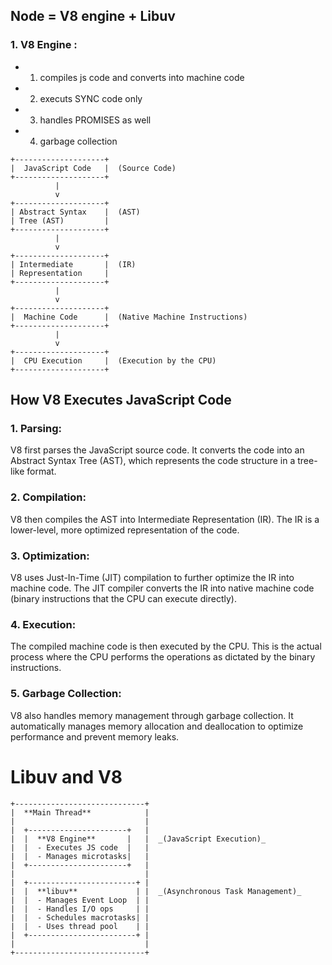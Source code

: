 
## Node = V8 engine + Libuv 

### 1. V8 Engine : 
  - 1. compiles js code and converts into machine code
  - 2. executs SYNC code only 
  - 3. handles PROMISES as well
  - 4. garbage collection

```
+--------------------+
|  JavaScript Code   |  (Source Code)
+--------------------+
          |
          v
+--------------------+
| Abstract Syntax    |  (AST)
| Tree (AST)         |
+--------------------+
          |
          v
+--------------------+
| Intermediate       |  (IR)
| Representation     |
+--------------------+
          |
          v
+--------------------+
|  Machine Code      |  (Native Machine Instructions)
+--------------------+
          |
          v
+--------------------+
|  CPU Execution     |  (Execution by the CPU)
+--------------------+

```

## How V8 Executes JavaScript Code
### 1. Parsing:

V8 first parses the JavaScript source code. It converts the code into an Abstract Syntax Tree (AST), which represents the code structure in a tree-like format.
### 2. Compilation:

V8 then compiles the AST into Intermediate Representation (IR). The IR is a lower-level, more optimized representation of the code.
### 3. Optimization:

V8 uses Just-In-Time (JIT) compilation to further optimize the IR into machine code. The JIT compiler converts the IR into native machine code (binary instructions that the CPU can execute directly).
### 4. Execution:

The compiled machine code is then executed by the CPU. This is the actual process where the CPU performs the operations as dictated by the binary instructions.
### 5. Garbage Collection:

V8 also handles memory management through garbage collection. It automatically manages memory allocation and deallocation to optimize performance and prevent memory leaks.

# Libuv and V8

```text
+-----------------------------+
|  **Main Thread**            |
|                             |
|  +----------------------+   |
|  |  **V8 Engine**       |   |  _(JavaScript Execution)_
|  |  - Executes JS code  |   |
|  |  - Manages microtasks|   |  
|  +----------------------+   |
|                             |
|  +------------------------+ |
|  |  **libuv**             | |  _(Asynchronous Task Management)_
|  |  - Manages Event Loop  | |
|  |  - Handles I/O ops     | |
|  |  - Schedules macrotasks| |
|  |  - Uses thread pool    | |
|  +------------------------+ |
|                             |
+-----------------------------+

```


